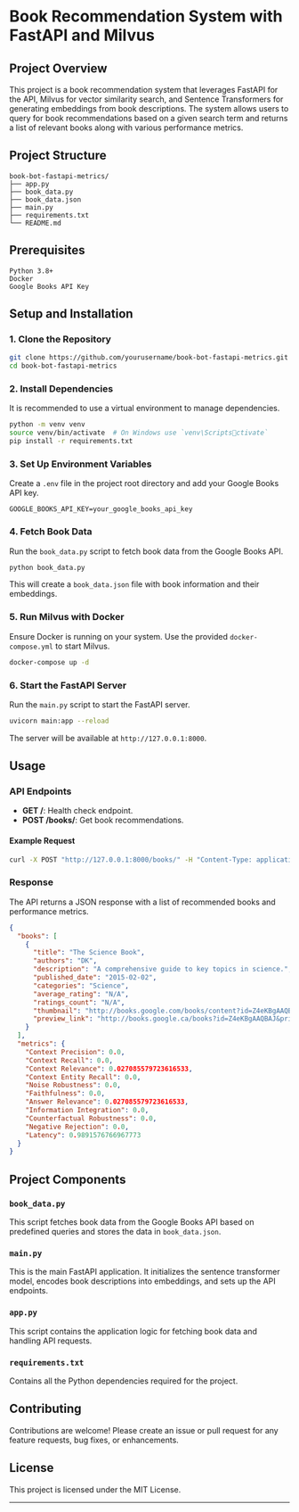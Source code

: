 
# Book Recommendation System with FastAPI and Milvus

## Project Overview

This project is a book recommendation system that leverages FastAPI for the API, Milvus for vector similarity search, and Sentence Transformers for generating embeddings from book descriptions. The system allows users to query for book recommendations based on a given search term and returns a list of relevant books along with various performance metrics.

## Project Structure

```
book-bot-fastapi-metrics/
├── app.py
├── book_data.py
├── book_data.json
├── main.py
├── requirements.txt
└── README.md
```

## Prerequisites

```
Python 3.8+
Docker
Google Books API Key
```

## Setup and Installation

### 1. Clone the Repository

```sh
git clone https://github.com/yourusername/book-bot-fastapi-metrics.git
cd book-bot-fastapi-metrics
```

### 2. Install Dependencies

It is recommended to use a virtual environment to manage dependencies.

```sh
python -m venv venv
source venv/bin/activate  # On Windows use `venv\Scriptsctivate`
pip install -r requirements.txt
```

### 3. Set Up Environment Variables

Create a `.env` file in the project root directory and add your Google Books API key.

```
GOOGLE_BOOKS_API_KEY=your_google_books_api_key
```

### 4. Fetch Book Data

Run the `book_data.py` script to fetch book data from the Google Books API.

```sh
python book_data.py
```

This will create a `book_data.json` file with book information and their embeddings.

### 5. Run Milvus with Docker

Ensure Docker is running on your system. Use the provided `docker-compose.yml` to start Milvus.

```sh
docker-compose up -d
```

### 6. Start the FastAPI Server

Run the `main.py` script to start the FastAPI server.

```sh
uvicorn main:app --reload
```

The server will be available at `http://127.0.0.1:8000`.

## Usage

### API Endpoints

- **GET /**: Health check endpoint.
- **POST /books/**: Get book recommendations.

#### Example Request

```sh
curl -X POST "http://127.0.0.1:8000/books/" -H "Content-Type: application/json" -d "{\"query\": \"science books\"}"
```

### Response

The API returns a JSON response with a list of recommended books and performance metrics.

```json
{
  "books": [
    {
      "title": "The Science Book",
      "authors": "DK",
      "description": "A comprehensive guide to key topics in science.",
      "published_date": "2015-02-02",
      "categories": "Science",
      "average_rating": "N/A",
      "ratings_count": "N/A",
      "thumbnail": "http://books.google.com/books/content?id=Z4eKBgAAQBAJ&printsec=frontcover&img=1&zoom=1&edge=curl&source=gbs_api",
      "preview_link": "http://books.google.ca/books?id=Z4eKBgAAQBAJ&printsec=frontcover&dq=science&hl=&cd=1&source=gbs_api"
    }
  ],
  "metrics": {
    "Context Precision": 0.0,
    "Context Recall": 0.0,
    "Context Relevance": 0.027085579723616533,
    "Context Entity Recall": 0.0,
    "Noise Robustness": 0.0,
    "Faithfulness": 0.0,
    "Answer Relevance": 0.027085579723616533,
    "Information Integration": 0.0,
    "Counterfactual Robustness": 0.0,
    "Negative Rejection": 0.0,
    "Latency": 0.9891576766967773
  }
}
```

## Project Components

### `book_data.py`

This script fetches book data from the Google Books API based on predefined queries and stores the data in `book_data.json`.

### `main.py`

This is the main FastAPI application. It initializes the sentence transformer model, encodes book descriptions into embeddings, and sets up the API endpoints.

### `app.py`

This script contains the application logic for fetching book data and handling API requests.

### `requirements.txt`

Contains all the Python dependencies required for the project.

## Contributing

Contributions are welcome! Please create an issue or pull request for any feature requests, bug fixes, or enhancements.

## License

This project is licensed under the MIT License.

---


